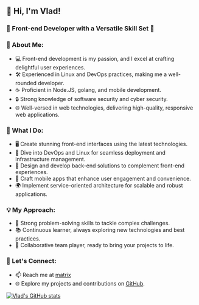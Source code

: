 ## 👋 Hi, I'm Vlad!

### 🚀 Front-end Developer with a Versatile Skill Set 🚀

### 🌟 About Me:
- 💻 Front-end development is my passion, and I excel at crafting delightful user experiences.
- 🛠️ Experienced in Linux and DevOps practices, making me a well-rounded developer.
- ☕ Proficient in Node.JS, golang, and mobile development.
- 🔒 Strong knowledge of software security and cyber security.
- 🌐 Well-versed in web technologies, delivering high-quality, responsive web applications.

### 🔨 What I Do:
- 🖥️ Create stunning front-end interfaces using the latest technologies.
- 🧰 Dive into DevOps and Linux for seamless deployment and infrastructure management.
- 🧩 Design and develop back-end solutions to complement front-end experiences.
- 📱 Craft mobile apps that enhance user engagement and convenience.
- 🌍 Implement service-oriented architecture for scalable and robust applications.

### 💡 My Approach:
- 💪 Strong problem-solving skills to tackle complex challenges.
- 📚 Continuous learner, always exploring new technologies and best practices.
- 🤝 Collaborative team player, ready to bring your projects to life.

### 🔗 Let's Connect:
- 📫 Reach me at [matrix](https://matrix.to/#/#kusyka911:matrix.org)
- 🌐 Explore my projects and contributions on [GitHub](https://github.com/kusyka911/).


<a href="https://github.com/kusyka911">
    <picture>
        <source
            srcset="https://github-readme-stats.vercel.app/api?username=kusyka911&&show_icons=true&theme=github_dark&include_all_commits=true&show=reviews,prs_merged"
            media="(prefers-color-scheme: dark)"
        />
        <source
            srcset="https://github-readme-stats.vercel.app/api?username=kusyka911&show_icons=true&include_all_commits=true&show=reviews,prs_merged"
            media="(prefers-color-scheme: light), (prefers-color-scheme: no-preference)"
        />
        <img alt="Vlad's GitHub stats" src="https://github-readme-stats.vercel.app/api?username=kusyka911&show_icons=true&include_all_commits=true&show=reviews,prs_merged" />
    </picture>
</a>

<!--
**kusyka911/kusyka911** is a ✨ _special_ ✨ repository because its `README.md` (this file) appears on your GitHub profile.

Here are some ideas to get you started:

- 🔭 I’m currently working on ...
- 🌱 I’m currently learning ...
- 👯 I’m looking to collaborate on ...
- 🤔 I’m looking for help with ...
- 💬 Ask me about ...
- 📫 How to reach me: ...
- 😄 Pronouns: ...
- ⚡ Fun fact: ...
-->
